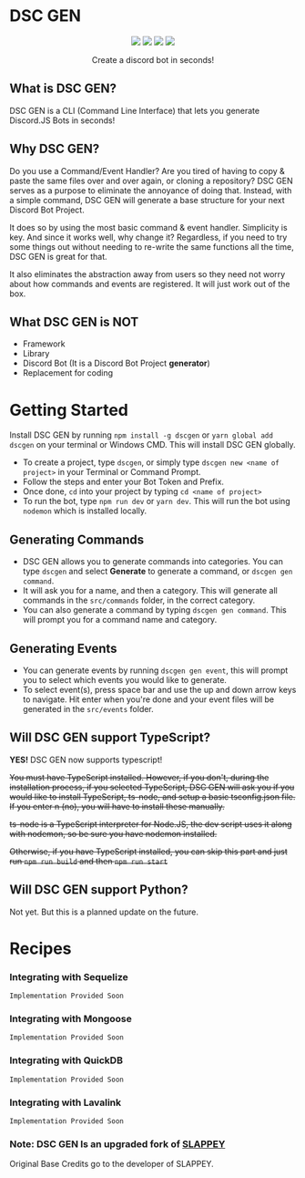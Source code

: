 # DSC GEN

<p align="center">
  <img src="https://img.shields.io/npm/v/dscgen?style=for-the-badge">
  <img src="https://img.shields.io/github/forks/TheOfficialDev-ops/dscgen?style=for-the-badge">
  <img src="https://img.shields.io/github/stars/TheOfficialDev-ops/dscgen?style=for-the-badge">
  <img src="https://img.shields.io/discord/582319490122121247?style=for-the-badge">
</p>

<p align="center">Create a discord bot in seconds!</p>

## What is DSC GEN?

DSC GEN is a CLI (Command Line Interface) that lets you generate Discord.JS Bots in seconds!

## Why DSC GEN?

Do you use a Command/Event Handler? Are you tired of having to copy & paste the same files over and over again, or cloning a repository? DSC GEN serves as a purpose to eliminate the annoyance of doing that. Instead, with a simple command, DSC GEN will generate a base structure for your next Discord Bot Project.

It does so by using the most basic command & event handler. Simplicity is key. And since it works well, why change it? Regardless, if you need to try some things out without needing to re-write the same functions all the time, DSC GEN is great for that.

It also eliminates the abstraction away from users so they need not worry about how commands and events are registered. It will just work out of the box.

## What DSC GEN is NOT

- Framework
- Library
- Discord Bot (It is a Discord Bot Project **generator**)
- Replacement for coding

# Getting Started

Install DSC GEN by running `npm install -g dscgen` or `yarn global add dscgen` on your terminal or Windows CMD. This will install DSC GEN globally.

- To create a project, type `dscgen`, or simply type `dscgen new <name of project>` in your Terminal or Command Prompt.
- Follow the steps and enter your Bot Token and Prefix.
- Once done, `cd` into your project by typing `cd <name of project>`
- To run the bot, type `npm run dev` or `yarn dev`. This will run the bot using `nodemon` which is installed locally.

## Generating Commands

- DSC GEN allows you to generate commands into categories. You can type `dscgen` and select **Generate** to generate a command, or `dscgen gen command`.
- It will ask you for a name, and then a category. This will generate all commands in the `src/commands` folder, in the correct category.
- You can also generate a command by typing `dscgen gen command`. This will prompt you for a command name and category.

## Generating Events

- You can generate events by running `dscgen gen event`, this will prompt you to select which events you would like to generate.
- To select event(s), press space bar and use the up and down arrow keys to navigate. Hit enter when you're done and your event files will be generated in the `src/events` folder.

## Will DSC GEN support TypeScript?

**YES!** DSC GEN now supports typescript!

~~You must have TypeScript installed. However, if you don't, during the installation process, if you selected TypeScript, DSC GEN will ask you if you would like to install TypeScript, ts-node, and setup a basic tsconfig.json file. If you enter n (no), you will have to install these manually.~~

~~ts-node is a TypeScript interpreter for Node.JS, the dev script uses it along with nodemon, so be sure you have nodemon installed.~~

~~Otherwise, if you have TypeScript installed, you can skip this part and just run `npm run build` and then `npm run start`~~

## Will DSC GEN support Python?

Not yet. But this is a planned update on the future.

# Recipes

### Integrating with Sequelize

```
Implementation Provided Soon
```

### Integrating with Mongoose

```
Implementation Provided Soon
```

### Integrating with QuickDB

```
Implementation Provided Soon
```

### Integrating with Lavalink

```
Implementation Provided Soon
```

### Note: DSC GEN Is an upgraded fork of [SLAPPEY](https://github.com/stuy/slappey)
Original Base Credits go to the developer of SLAPPEY.

